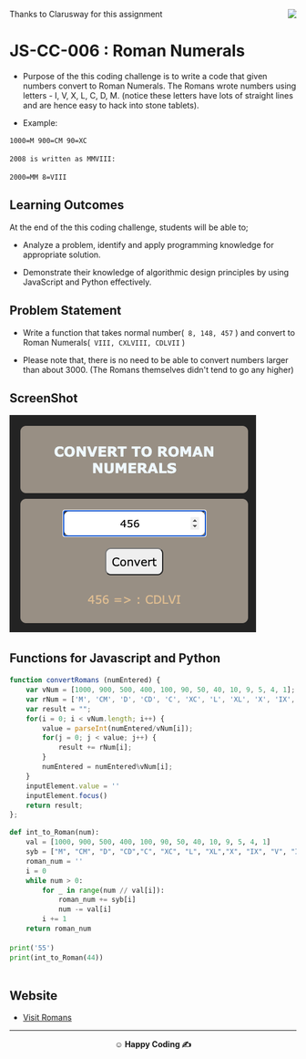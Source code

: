 <p> Thanks to Clarusway for this assignment <img align="right"
  src="https://secure.meetupstatic.com/photos/event/3/1/b/9/600_488352729.jpeg"  width="15px"></p>

# JS-CC-006 : Roman Numerals

- Purpose of the this coding challenge is to write a code that given numbers convert to Roman Numerals. The Romans wrote numbers using letters - I, V, X, L, C, D, M. (notice these letters have lots of straight lines and are hence easy to hack into stone tablets).

- Example:

```
1000=M 900=CM 90=XC

2008 is written as MMVIII:

2000=MM 8=VIII
```

## Learning Outcomes

At the end of the this coding challenge, students will be able to;

- Analyze a problem, identify and apply programming knowledge for appropriate solution.

- Demonstrate their knowledge of algorithmic design principles by using JavaScript and Python effectively.

## Problem Statement

- Write a function that takes normal number(` 8, 148, 457` ) and convert to Roman Numerals(` VIII, CXLVIII, CDLVII` )

- Please note that, there is no need to be able to convert numbers larger than about 3000. (The Romans themselves didn't tend to go any higher)

## ScreenShot
![Romans.png](images/romans.png)

## Functions for Javascript and Python
``` javascript
function convertRomans (numEntered) {
    var vNum = [1000, 900, 500, 400, 100, 90, 50, 40, 10, 9, 5, 4, 1];
    var rNum = ['M', 'CM', 'D', 'CD', 'C', 'XC', 'L', 'XL', 'X', 'IX', 'V', 'IV', 'I'];
    var result = "";
    for(i = 0; i < vNum.length; i++) {
        value = parseInt(numEntered/vNum[i]);
        for(j = 0; j < value; j++) {
            result += rNum[i];
        }
        numEntered = numEntered%vNum[i];
    }
    inputElement.value = ''
    inputElement.focus()
    return result;
};
```

``` Python
def int_to_Roman(num):
    val = [1000, 900, 500, 400, 100, 90, 50, 40, 10, 9, 5, 4, 1]
    syb = ["M", "CM", "D", "CD","C", "XC", "L", "XL","X", "IX", "V", "IV","I"]
    roman_num = ''
    i = 0
    while num > 0:
        for _ in range(num // val[i]):
            roman_num += syb[i]
            num -= val[i]
        i += 1
    return roman_num

print('55')
print(int_to_Roman(44))



```


## Website
-  <p align = "left"> <a href = "https://code-code-team.github.io/CC0006J-ROMAN-NUMERALS/" > Visit Romans</a> </p>

---

**<p align="center">&#9786; Happy Coding &#9997;</p>**
